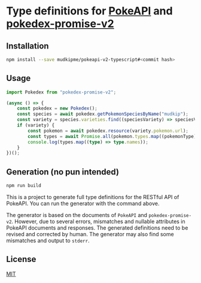 # Type definitions for [PokeAPI](https://github.com/PokeAPI/pokeapi) and [pokedex-promise-v2](https://github.com/PokeAPI/pokedex-promise-v2)

## Installation

```bash
npm install --save mudkipme/pokeapi-v2-typescript#<commit hash>
```

## Usage

```typescript
import Pokedex from "pokedex-promise-v2";

(async () => {
    const pokedex = new Pokedex();
    const species = await pokedex.getPokemonSpeciesByName("mudkip");
    const variety = species.varieties.find((speciesVariety) => speciesVariety.is_default);
    if (variety) {
        const pokemon = await pokedex.resource(variety.pokemon.url);
        const types = await Promise.all(pokemon.types.map((pokemonType) => pokedex.resource(pokemonType.type.url)));
        console.log(types.map((type) => type.names));
    }
})();
```

## Generation (no pun intended)

```bash
npm run build
```

This is a project to generate full type definitions for the RESTful API of PokeAPI. You can run the generator with the command above.

The generator is based on the documents of `PokeAPI` and `pokedex-promise-v2`. However, due to several errors, mismatches and nullable attributes in PokeAPI documents and responses. The generated definitions need to be revised and corrected by human. The generator may also find some mismatches and output to `stderr`.

## License

[MIT](LICENSE)